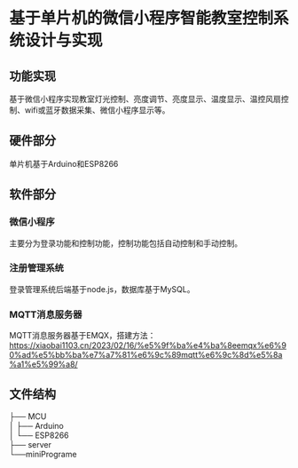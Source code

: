 # 基于单片机的微信小程序智能教室控制系统设计与实现
## 功能实现
基于微信小程序实现教室灯光控制、亮度调节、亮度显示、温度显示、温控风扇控制、wifi或蓝牙数据采集、微信小程序显示等。
## 硬件部分
单片机基于Arduino和ESP8266
## 软件部分
### 微信小程序
主要分为登录功能和控制功能，控制功能包括自动控制和手动控制。
### 注册管理系统
登录管理系统后端基于node.js，数据库基于MySQL。
### MQTT消息服务器
MQTT消息服务器基于EMQX，搭建方法：https://xiaobai1103.cn/2023/02/16/%e5%9f%ba%e4%ba%8eemqx%e6%90%ad%e5%bb%ba%e7%a7%81%e6%9c%89mqtt%e6%9c%8d%e5%8a%a1%e5%99%a8/
## 文件结构
├── MCU<br>
│   ├── Arduino<br>
│   └── ESP8266<br>
├── server<br>
└──miniPrograme